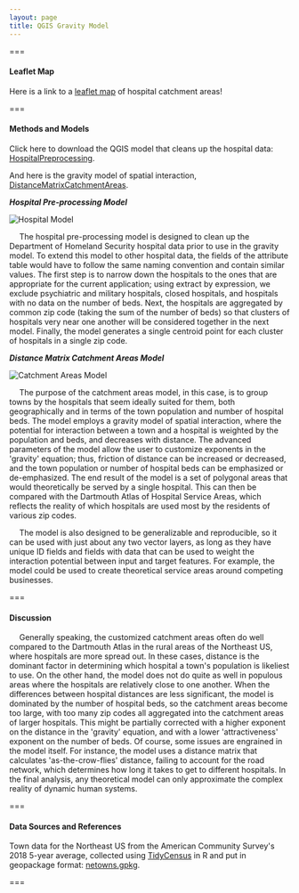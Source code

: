 ```yaml
---
layout: page
title: QGIS Gravity Model
---
```


===

#### Leaflet Map

Here is a link to a [leaflet map](assets/) of hospital catchment areas!

===

#### Methods and Models

Click here to download the QGIS model that cleans up the hospital data: [HospitalPreprocessing](/models/HospitalPreprocessing.model3).

And here is the gravity model of spatial interaction, [DistanceMatrixCatchmentAreas](/models/CatchmentAreas_v1_3.model3).

_**Hospital Pre-processing Model**_

![Hospital Model](/models/HospitalModel.png)

&emsp; The hospital pre-processing model is designed to clean up the Department of Homeland Security hospital data prior to use in the gravity model. To extend this model to other hospital data, the fields of the attribute table would have to follow the same naming convention and contain similar values. The first step is to narrow down the hospitals to the ones that are appropriate for the current application; using extract by expression, we exclude psychiatric and military hospitals, closed hospitals, and hospitals with no data on the number of beds. Next, the hospitals are aggregated by common zip code (taking the sum of the number of beds) so that clusters of hospitals very near one another will be considered together in the next model. Finally, the model generates a single centroid point for each cluster of hospitals in a single zip code.

_**Distance Matrix Catchment Areas Model**_

![Catchment Areas Model](/models/CatchmentAreasModel.png)

&emsp; The purpose of the catchment areas model, in this case, is to group towns by the hospitals that seem ideally suited for them, both geographically and in terms of the town population and number of hospital beds. The model employs a gravity model of spatial interaction, where the potential for interaction between a town and a hospital is weighted by the population and beds, and decreases with distance. The advanced parameters of the model allow the user to customize exponents in the 'gravity' equation; thus, friction of distance can be increased or decreased, and the town population or number of hospital beds can be emphasized or de-emphasized. The end result of the model is a set of polygonal areas that would theoretically be served by a single hospital. This can then be compared with the Dartmouth Atlas of Hospital Service Areas, which reflects the reality of which hospitals are used most by the residents of various zip codes.

&emsp; The model is also designed to be generalizable and reproducible, so it can be used with just about any two vector layers, as long as they have unique ID fields and fields with data that can be used to weight the interaction potential between input and target features. For example, the model could be used to create theoretical service areas around competing businesses.

===

#### Discussion

&emsp; Generally speaking, the customized catchment areas often do well compared to the Dartmouth Atlas in the rural areas of the Northeast US, where hospitals are more spread out. In these cases, distance is the dominant factor in determining which hospital a town's population is likeliest to use. On the other hand, the model does not do quite as well in populous areas where the hospitals are relatively close to one another. When the differences between hospital distances are less significant, the model is dominated by the number of hospital beds, so the catchment areas become too large, with too many zip codes all aggregated into the catchment areas of larger hospitals. This might be partially corrected with a higher exponent on the distance in the 'gravity' equation, and with a lower 'attractiveness' exponent on the number of beds. Of course, some issues are engrained in the model itself. For instance, the model uses a distance matrix that calculates 'as-the-crow-flies' distance, failing to account for the road network, which determines how long it takes to get to different hospitals. In the final analysis, any theoretical model can only approximate the complex reality of dynamic human systems.

===

#### Data Sources and References

Town data for the Northeast US from the American Community Survey's 2018 5-year average, collected using [TidyCensus](https://walker-data.com/tidycensus/) in R and put in geopackage format: [netowns.gpkg](/assets/geopackage/netowns.gpkg).

===
